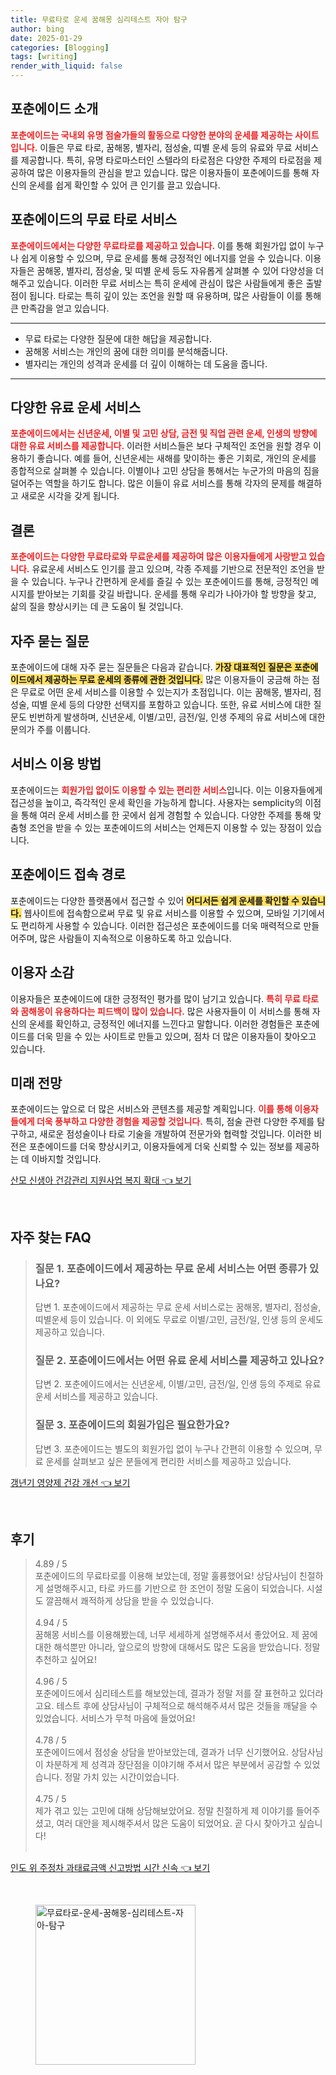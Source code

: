 ```yaml
---
title: 무료타로 운세 꿈해몽 심리테스트 자아 탐구
author: bing
date: 2025-01-29
categories: [Blogging]
tags: [writing]
render_with_liquid: false
---
```



<h2 id='포춘에이드_소개'>포춘에이드 소개</h2>

<p><b><span style="color: #ee2323;">포춘에이드는 국내외 유명 점술가들의 활동으로 다양한 분야의 운세를 제공하는 사이트입니다.</span></b> 이들은 무료 타로, 꿈해몽, 별자리, 점성술, 띠별 운세 등의 유료와 무료 서비스를 제공합니다. 특히, 유명 타로마스터인 스텔라의 타로점은 다양한 주제의 타로점을 제공하여 많은 이용자들의 관심을 받고 있습니다. 많은 이용자들이 포춘에이드를 통해 자신의 운세를 쉽게 확인할 수 있어 큰 인기를 끌고 있습니다.</p>

<h2 id='무료_타로_서비스'>포춘에이드의 무료 타로 서비스</h2>

<p><b><span style="color: #ee2323;">포춘에이드에서는 다양한 무료타로를 제공하고 있습니다.</span></b> 이를 통해 회원가입 없이 누구나 쉽게 이용할 수 있으며, 무료 운세를 통해 긍정적인 에너지를 얻을 수 있습니다. 이용자들은 꿈해몽, 별자리, 점성술, 및 띠별 운세 등도 자유롭게 살펴볼 수 있어 다양성을 더해주고 있습니다. 이러한 무료 서비스는 특히 운세에 관심이 많은 사람들에게 좋은 출발점이 됩니다. 타로는 특히 깊이 있는 조언을 원할 때 유용하며, 많은 사람들이 이를 통해 큰 만족감을 얻고 있습니다.</p>

<hr />

<ul>
    <li>무료 타로는 다양한 질문에 대한 해답을 제공합니다.</li>
    <li>꿈해몽 서비스는 개인의 꿈에 대한 의미를 분석해줍니다.</li>
    <li>별자리는 개인의 성격과 운세를 더 깊이 이해하는 데 도움을 줍니다.</li>
</ul>

<hr />

<h2 id='유료_운세_서비스'>다양한 유료 운세 서비스</h2>

<p><b><span style="color: #ee2323;">포춘에이드에서는 신년운세, 이별 및 고민 상담, 금전 및 직업 관련 운세, 인생의 방향에 대한 유료 서비스를 제공합니다.</span></b> 이러한 서비스들은 보다 구체적인 조언을 원할 경우 이용하기 좋습니다. 예를 들어, 신년운세는 새해를 맞이하는 좋은 기회로, 개인의 운세를 종합적으로 살펴볼 수 있습니다. 이별이나 고민 상담을 통해서는 누군가의 마음의 짐을 덜어주는 역할을 하기도 합니다. 많은 이들이 유료 서비스를 통해 각자의 문제를 해결하고 새로운 시각을 갖게 됩니다.</p>

<h2 id='결론'>결론</h2>

<p><b><span style="color: #ee2323;">포춘에이드는 다양한 무료타로와 무료운세를 제공하여 많은 이용자들에게 사랑받고 있습니다.</span></b> 유료운세 서비스도 인기를 끌고 있으며, 각종 주제를 기반으로 전문적인 조언을 받을 수 있습니다. 누구나 간편하게 운세를 즐길 수 있는 포춘에이드를 통해, 긍정적인 메시지를 받아보는 기회를 갖길 바랍니다. 운세를 통해 우리가 나아가야 할 방향을 찾고, 삶의 질을 향상시키는 데 큰 도움이 될 것입니다.</p>

<h2 id='자주_묻는_질문'>자주 묻는 질문</h2>

<p>포춘에이드에 대해 자주 묻는 질문들은 다음과 같습니다. <b><span style="background-color: #ffe066;">가장 대표적인 질문은 포춘에이드에서 제공하는 무료 운세의 종류에 관한 것입니다.</span></b> 많은 이용자들이 궁금해 하는 점은 무료로 어떤 운세 서비스를 이용할 수 있는지가 초점입니다. 이는 꿈해몽, 별자리, 점성술, 띠별 운세 등의 다양한 선택지를 포함하고 있습니다. 또한, 유료 서비스에 대한 질문도 빈번하게 발생하며, 신년운세, 이별/고민, 금전/일, 인생 주제의 유료 서비스에 대한 문의가 주를 이룹니다.</p>

<h2 id='서비스_이용_방법'>서비스 이용 방법</h2>

<p>포춘에이드는 <b><span style="color: #ee2323;">회원가입 없이도 이용할 수 있는 편리한 서비스</span></b>입니다. 이는 이용자들에게 접근성을 높이고, 즉각적인 운세 확인을 가능하게 합니다. 사용자는 semplicity의 이점을 통해 여러 운세 서비스를 한 곳에서 쉽게 경험할 수 있습니다. 다양한 주제를 통해 맞춤형 조언을 받을 수 있는 포춘에이드의 서비스는 언제든지 이용할 수 있는 장점이 있습니다.</p>

<h2 id='포춘에이드_접속_경로'>포춘에이드 접속 경로</h2>

<p>포춘에이드는 다양한 플랫폼에서 접근할 수 있어 <b><span style="background-color: #ffe066;">어디서든 쉽게 운세를 확인할 수 있습니다.</span></b> 웹사이트에 접속함으로써 무료 및 유료 서비스를 이용할 수 있으며, 모바일 기기에서도 편리하게 사용할 수 있습니다. 이러한 접근성은 포춘에이드를 더욱 매력적으로 만들어주며, 많은 사람들이 지속적으로 이용하도록 하고 있습니다. </p>

<h2 id='이용자_소감'>이용자 소감</h2>

<p>이용자들은 포춘에이드에 대한 긍정적인 평가를 많이 남기고 있습니다. <b><span style="color: #ee2323;">특히 무료 타로와 꿈해몽이 유용하다는 피드백이 많이 있습니다.</span></b> 많은 사용자들이 이 서비스를 통해 자신의 운세를 확인하고, 긍정적인 에너지를 느낀다고 말합니다. 이러한 경험들은 포춘에이드를 더욱 믿을 수 있는 사이트로 만들고 있으며, 점차 더 많은 이용자들이 찾아오고 있습니다.</p>

<h2 id='미래_전망'>미래 전망</h2>

<p>포춘에이드는 앞으로 더 많은 서비스와 콘텐츠를 제공할 계획입니다. <b><span style="color: #ee2323;">이를 통해 이용자들에게 더욱 풍부하고 다양한 경험을 제공할 것입니다.</span></b> 특히, 점술 관련 다양한 주제를 탐구하고, 새로운 점성술이나 타로 기술을 개발하여 전문가와 협력할 것입니다. 이러한 비전은 포춘에이드를 더욱 향상시키고, 이용자들에게 더욱 신뢰할 수 있는 정보를 제공하는 데 이바지할 것입니다.</p>


<p><a class="click-button" title="산모 신생아 건강관리 지원사업 복지 확대" href="https://aptwhite.github.io/posts/%EC%82%B0%EB%AA%A8-%EC%8B%A0%EC%83%9D%EC%95%84-%EA%B1%B4%EA%B0%95%EA%B4%80%EB%A6%AC-%EC%A7%80%EC%9B%90%EC%82%AC%EC%97%85-%EB%B3%B5%EC%A7%80-%ED%99%95%EB%8C%80/" rel="dofollow">산모 신생아 건강관리 지원사업 복지 확대 👈 보기</a></p><br>
<h2 id='자주_찾는_FAQ'>자주 찾는 FAQ</h2>
<div itemscope="" itemtype="https://schema.org/FAQPage"> 
<blockquote> 
<div itemscope="" itemprop="mainEntity" itemtype="https://schema.org/Question"> 
<h3 itemprop="name">질문 1. 포춘에이드에서 제공하는 무료 운세 서비스는 어떤 종류가 있나요?</h3> 
<div itemscope="" itemprop="acceptedAnswer" itemtype="https://schema.org/Answer"> 
<span itemprop="text"> 
<p>답변 1. 포춘에이드에서 제공하는 무료 운세 서비스로는 꿈해몽, 별자리, 점성술, 띠별운세 등이 있습니다. 이 외에도 무료로 이별/고민, 금전/일, 인생 등의 운세도 제공하고 있습니다.</p> 
</span> 
</div> 
</div> 

<div itemscope="" itemprop="mainEntity" itemtype="https://schema.org/Question"> 
<h3 itemprop="name">질문 2. 포춘에이드에서는 어떤 유료 운세 서비스를 제공하고 있나요?</h3> 
<div itemscope="" itemprop="acceptedAnswer" itemtype="https://schema.org/Answer"> 
<span itemprop="text"> 
<p>답변 2. 포춘에이드에서는 신년운세, 이별/고민, 금전/일, 인생 등의 주제로 유료 운세 서비스를 제공하고 있습니다.</p> 
</span> 
</div> 
</div> 

<div itemscope="" itemprop="mainEntity" itemtype="https://schema.org/Question"> 
<h3 itemprop="name">질문 3. 포춘에이드의 회원가입은 필요한가요?</h3> 
<div itemscope="" itemprop="acceptedAnswer" itemtype="https://schema.org/Answer"> 
<span itemprop="text"> 
<p>답변 3. 포춘에이드는 별도의 회원가입 없이 누구나 간편히 이용할 수 있으며, 무료 운세를 살펴보고 싶은 분들에게 편리한 서비스를 제공하고 있습니다.</p> 
</span> 
</div> 
</div> 
</blockquote> 
</div>
<p><a class="click-button" title="갱년기 영양제 건강 개선" href="https://aptwhite.github.io/posts/%EA%B0%B1%EB%85%84%EA%B8%B0-%EC%98%81%EC%96%91%EC%A0%9C-%EA%B1%B4%EA%B0%95-%EA%B0%9C%EC%84%A0/" rel="dofollow">갱년기 영양제 건강 개선 👈 보기</a></p><br>
<h2 id='후기'>후기</h2>
<div itemscope itemtype="https://schema.org/Product">
  <blockquote>
  <div itemprop="review" itemscope itemtype="https://schema.org/Review">
      <div itemprop="reviewRating" itemscope itemtype="https://schema.org/Rating"> <span itemprop="ratingValue">4.89</span> / <span itemprop="bestRating">5</span> </div>
      <span itemprop="reviewBody">포춘에이드의 무료타로를 이용해 보았는데, 정말 훌륭했어요! 상담사님이 친절하게 설명해주시고, 타로 카드를 기반으로 한 조언이 정말 도움이 되었습니다. 시설도 깔끔해서 쾌적하게 상담을 받을 수 있었습니다.</span>
  </div>
  <br>
  <div itemprop="review" itemscope itemtype="https://schema.org/Review">
      <div itemprop="reviewRating" itemscope itemtype="https://schema.org/Rating"> <span itemprop="ratingValue">4.94</span> / <span itemprop="bestRating">5</span> </div>
      <span itemprop="reviewBody">꿈해몽 서비스를 이용해봤는데, 너무 세세하게 설명해주셔서 좋았어요. 제 꿈에 대한 해석뿐만 아니라, 앞으로의 방향에 대해서도 많은 도움을 받았습니다. 정말 추천하고 싶어요!</span>
  </div>
  <br>
  <div itemprop="review" itemscope itemtype="https://schema.org/Review">
      <div itemprop="reviewRating" itemscope itemtype="https://schema.org/Rating"> <span itemprop="ratingValue">4.96</span> / <span itemprop="bestRating">5</span> </div>
      <span itemprop="reviewBody">포춘에이드에서 심리테스트를 해보았는데, 결과가 정말 저를 잘 표현하고 있더라고요. 테스트 후에 상담사님이 구체적으로 해석해주셔서 많은 것들을 깨달을 수 있었습니다. 서비스가 무척 마음에 들었어요!</span>
  </div>
  <br>
  <div itemprop="review" itemscope itemtype="https://schema.org/Review">
      <div itemprop="reviewRating" itemscope itemtype="https://schema.org/Rating"> <span itemprop="ratingValue">4.78</span> / <span itemprop="bestRating">5</span> </div>
      <span itemprop="reviewBody">포춘에이드에서 점성술 상담을 받아보았는데, 결과가 너무 신기했어요. 상담사님이 차분하게 제 성격과 장단점을 이야기해 주셔서 많은 부분에서 공감할 수 있었습니다. 정말 가치 있는 시간이었습니다.</span>
  </div>
  <br>
  <div itemprop="review" itemscope itemtype="https://schema.org/Review">
      <div itemprop="reviewRating" itemscope itemtype="https://schema.org/Rating"> <span itemprop="ratingValue">4.75</span> / <span itemprop="bestRating">5</span> </div>
      <span itemprop="reviewBody">제가 겪고 있는 고민에 대해 상담해보았어요. 정말 친절하게 제 이야기를 들어주셨고, 여러 대안을 제시해주셔서 많은 도움이 되었어요. 곧 다시 찾아가고 싶습니다!</span>
  </div>
  <br>
  </blockquote>
</div>
<p><a class="click-button" title="인도 위 주정차 과태료금액 신고방법 시간 신속" href="https://aptwhite.github.io/posts/%EC%9D%B8%EB%8F%84-%EC%9C%84-%EC%A3%BC%EC%A0%95%EC%B0%A8-%EA%B3%BC%ED%83%9C%EB%A3%8C%EA%B8%88%EC%95%A1-%EC%8B%A0%EA%B3%A0%EB%B0%A9%EB%B2%95-%EC%8B%9C%EA%B0%84-%EC%8B%A0%EC%86%8D/" rel="dofollow">인도 위 주정차 과태료금액 신고방법 시간 신속 👈 보기</a></p><br>
<figure class="image"><img src="https://aptwhite.github.io/assets/img/thumbnail/무료타로-운세-꿈해몽-심리테스트-자아-탐구.webp" alt="무료타로-운세-꿈해몽-심리테스트-자아-탐구" width="256" height="256"></figure>